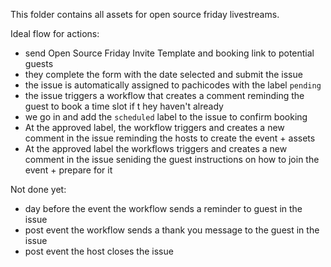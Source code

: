This folder contains all assets for open source friday livestreams.

Ideal flow for actions:

- send Open Source Friday Invite Template and booking link to potential guests
- they complete the form with the date selected and submit the issue
- the issue is automatically assigned to pachicodes with the label `pending`
- the issue triggers a workflow that creates a comment reminding the guest to book a time slot if t hey haven't already
- we go in and add the `scheduled` label to the issue to confirm booking
- At the approved label, the workflow triggers and creates a new comment in the issue reminding the hosts to create the event + assets
- At the approved label the workflows triggers and creates a new comment in the issue seniding the guest instructions on how to join the event + prepare for it

Not done yet:

- day before the event the workflow sends a reminder to guest in the issue
- post event the workflow sends a thank you message to the guest in the issue
- post event the host closes the issue
